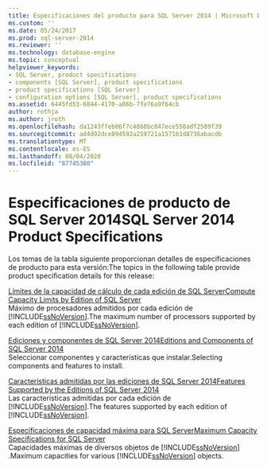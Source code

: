 ```yaml
---
title: Especificaciones del producto para SQL Server 2014 | Microsoft Docs
ms.custom: ''
ms.date: 05/24/2017
ms.prod: sql-server-2014
ms.reviewer: ''
ms.technology: database-engine
ms.topic: conceptual
helpviewer_keywords:
- SQL Server, product specifications
- components [SQL Server], product specifications
- product specifications [SQL Server]
- configuration options [SQL Server], product specifications
ms.assetid: 6445fd53-6844-4170-a86b-7fe76a9f64cb
author: rothja
ms.author: jroth
ms.openlocfilehash: da1243ffeb06f7c4868bc847ece550adf2589f39
ms.sourcegitcommit: ad4d92dce894592a259721a1571b1d8736abacdb
ms.translationtype: MT
ms.contentlocale: es-ES
ms.lasthandoff: 08/04/2020
ms.locfileid: "87745380"
---
```

# <a name="sql-server-2014-product-specifications"></a><span data-ttu-id="5418a-102">Especificaciones de producto de SQL Server 2014</span><span class="sxs-lookup"><span data-stu-id="5418a-102">SQL Server 2014 Product Specifications</span></span>
  <span data-ttu-id="5418a-103">Los temas de la tabla siguiente proporcionan detalles de especificaciones de producto para esta versión:</span><span class="sxs-lookup"><span data-stu-id="5418a-103">The topics in the following table provide product specification details for this release:</span></span>  

<!--
I (GeneMi = MightyPen, 2019-04-20) am replacing this multiValue metadata with the single value 'database-engine'.
'ms.technology' no longer allowed multiple values.  DevO= 1515083.

ms.technology: 
  - "analysis-services"
  - "data-quality-services"
  - "database-engine"
  - "integration-services"
  - "master-data-services"
  - "replication"
  - "reporting-services-native"
  - "reporting-services-sharepoint"

This HTML comment can be erased, if you like.
-->

 [<span data-ttu-id="5418a-104">Límites de la capacidad de cálculo de cada edición de SQL Server</span><span class="sxs-lookup"><span data-stu-id="5418a-104">Compute Capacity Limits by Edition of SQL Server</span></span>](../sql-server/compute-capacity-limits-by-edition-of-sql-server.md)  
 <span data-ttu-id="5418a-105">Máximo de procesadores admitidos por cada edición de [!INCLUDE[ssNoVersion](../includes/ssnoversion-md.md)].</span><span class="sxs-lookup"><span data-stu-id="5418a-105">The maximum number of processors supported by each edition of [!INCLUDE[ssNoVersion](../includes/ssnoversion-md.md)].</span></span>  
  
 [<span data-ttu-id="5418a-106">Ediciones y componentes de SQL Server 2014</span><span class="sxs-lookup"><span data-stu-id="5418a-106">Editions and Components of SQL Server 2014</span></span>](../sql-server/editions-and-components-of-sql-server-2016.md)  
 <span data-ttu-id="5418a-107">Seleccionar componentes y características que instalar.</span><span class="sxs-lookup"><span data-stu-id="5418a-107">Selecting components and features to install.</span></span>  
  
 [<span data-ttu-id="5418a-108">Características admitidas por las ediciones de SQL Server 2014</span><span class="sxs-lookup"><span data-stu-id="5418a-108">Features Supported by the Editions of SQL Server 2014</span></span>](../../2014/getting-started/features-supported-by-the-editions-of-sql-server-2014.md)  
 <span data-ttu-id="5418a-109">Las características admitidas por cada edición de [!INCLUDE[ssNoVersion](../includes/ssnoversion-md.md)].</span><span class="sxs-lookup"><span data-stu-id="5418a-109">The features supported by each edition of [!INCLUDE[ssNoVersion](../includes/ssnoversion-md.md)].</span></span>  
  
 [<span data-ttu-id="5418a-110">Especificaciones de capacidad máxima para SQL Server</span><span class="sxs-lookup"><span data-stu-id="5418a-110">Maximum Capacity Specifications for SQL Server</span></span>](../sql-server/maximum-capacity-specifications-for-sql-server.md)  
 <span data-ttu-id="5418a-111">Capacidades máximas de diversos objetos de [!INCLUDE[ssNoVersion](../includes/ssnoversion-md.md)] .</span><span class="sxs-lookup"><span data-stu-id="5418a-111">Maximum capacities for various [!INCLUDE[ssNoVersion](../includes/ssnoversion-md.md)] objects.</span></span>  
  
  
